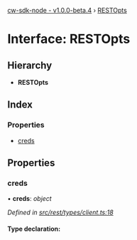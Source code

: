 [cw-sdk-node - v1.0.0-beta.4](../README.md) › [RESTOpts](restopts.md)

# Interface: RESTOpts

## Hierarchy

* **RESTOpts**

## Index

### Properties

* [creds](restopts.md#creds)

## Properties

###  creds

• **creds**: *object*

*Defined in [src/rest/types/client.ts:18](https://github.com/cryptowatch/cw-sdk-node/blob/53b8a13/src/rest/types/client.ts#L18)*

#### Type declaration:
